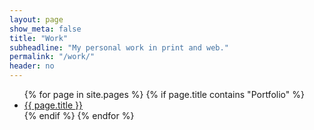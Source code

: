 ```yaml
---
layout: page
show_meta: false
title: "Work"
subheadline: "My personal work in print and web."
permalink: "/work/"
header: no
---
```


<ul>
    {% for page in site.pages %}
    {% if page.title contains "Portfolio" %}
        <li><a href="{{ site.url }}{{ page.url }}">{{ page.title }}</a></li>
    {% endif %}
    {% endfor %}
</ul>